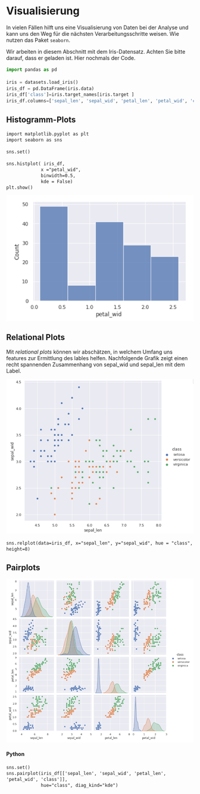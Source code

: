 # Visualisierung

In vielen Fällen hilft uns eine Visualisierung von Daten bei der Analyse und kann uns den Weg für die nächsten Verarbeitungsschritte weisen. Wie nutzen das Paket `seaborn`. 

Wir arbeiten in diesem Abschnitt mit dem Iris-Datensatz. Achten Sie bitte darauf, dass er geladen ist. Hier nochmals der Code.

```python
import pandas as pd

iris = datasets.load_iris()
iris_df = pd.DataFrame(iris.data)
iris_df['class']=iris.target_names[iris.target ]
iris_df.columns=['sepal_len', 'sepal_wid', 'petal_len', 'petal_wid', 'class']
```



## Histogramm-Plots

```
import matplotlib.pyplot as plt
import seaborn as sns

sns.set()

sns.histplot( iris_df, 
             x ="petal_wid", 
             binwidth=0.5,
             kde = False)
plt.show()
```

![Histogramm-Plot](README.assets/image-20211121185124821.png)

## Relational Plots

Mit *relational plots* können wir abschätzen, in welchem Umfang uns features zur Ermittlung des lables helfen. Nachfolgende Grafik zeigt einen recht spannenden Zusammenhang von sepal_wid und sepal_len mit dem  Label.

![Relational Plot](README.assets/image-20211121185307245.png)

```
sns.relplot(data=iris_df, x="sepal_len", y="sepal_wid", hue = "class", height=8)
```

## Pairplots

![image-20211121185451856](README.assets/image-20211121185451856.png)

#### Python

```
sns.set()
sns.pairplot(iris_df[['sepal_len', 'sepal_wid', 'petal_len', 'petal_wid', 'class']],
             hue="class", diag_kind="kde")
```

